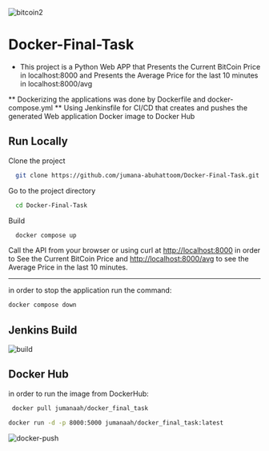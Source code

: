 
![bitcoin2](https://user-images.githubusercontent.com/57894655/179397164-6db4dbe0-ee5b-4bab-87e4-bfd236943f50.jpg)

# Docker-Final-Task

- This project is a  Python Web APP that Presents the Current BitCoin Price in localhost:8000 and Presents the Average Price for the last 10 minutes in localhost:8000/avg

** Dockerizing the applications was done by Dockerfile and docker-compose.yml 
** Using Jenkinsfile for CI/CD that creates and pushes the generated Web application Docker image to Docker Hub

## Run Locally

Clone the project
```bash
  git clone https://github.com/jumana-abuhattoom/Docker-Final-Task.git
```

Go to the project directory

```bash
  cd Docker-Final-Task
```

Build

```bash
  docker compose up
```

Call the API from your browser or using curl at  [http://localhost:8000](http://localhost:8000) in order to See the Current BitCoin Price and   [http://localhost:8000/avg](http://localhost:8000/avg) to see the  Average Price in the last 10 minutes.


---------------------
in order to stop the application run the command:  
```bash 
docker compose down
```
## Jenkins Build 

![build](https://user-images.githubusercontent.com/57894655/179399352-f2eed66e-6865-4c64-bde2-233954f04188.PNG)



## Docker Hub
in order to run the image from DockerHub:
```bash
 docker pull jumanaah/docker_final_task
```
``` bash
docker run -d -p 8000:5000 jumanaah/docker_final_task:latest
```
![docker-push](https://user-images.githubusercontent.com/57894655/179399469-84967b84-a7bd-4628-9a2c-54087b4061a0.PNG)
